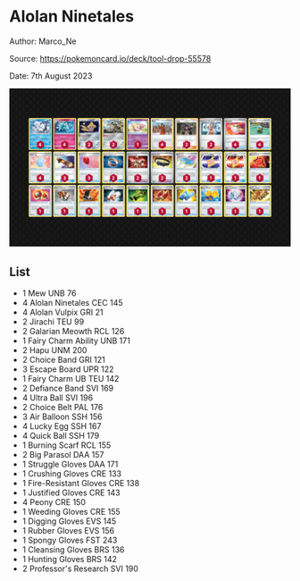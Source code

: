 # Alolan Ninetales

Author: Marco_Ne

Source: <https://pokemoncard.io/deck/tool-drop-55578>

Date: 7th August 2023

![decklist](../../images/PAL/Alolan%20Ninetales/1-%20Alolan%20Ninetales.png)

## List

* 1 Mew UNB 76
* 4 Alolan Ninetales CEC 145
* 4 Alolan Vulpix GRI 21
* 2 Jirachi TEU 99
* 2 Galarian Meowth RCL 126
* 1 Fairy Charm Ability UNB 171
* 2 Hapu UNM 200
* 2 Choice Band GRI 121
* 3 Escape Board UPR 122
* 1 Fairy Charm UB TEU 142
* 2 Defiance Band SVI 169
* 4 Ultra Ball SVI 196
* 2 Choice Belt PAL 176
* 3 Air Balloon SSH 156
* 4 Lucky Egg SSH 167
* 4 Quick Ball SSH 179
* 1 Burning Scarf RCL 155
* 2 Big Parasol DAA 157
* 1 Struggle Gloves DAA 171
* 1 Crushing Gloves CRE 133
* 1 Fire-Resistant Gloves CRE 138
* 1 Justified Gloves CRE 143
* 4 Peony CRE 150
* 1 Weeding Gloves CRE 155
* 1 Digging Gloves EVS 145
* 1 Rubber Gloves EVS 156
* 1 Spongy Gloves FST 243
* 1 Cleansing Gloves BRS 136
* 1 Hunting Gloves BRS 142
* 2 Professor's Research SVI 190

